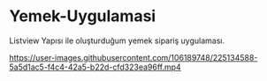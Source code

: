# Yemek-Uygulamasi
Listview Yapısı ile oluşturduğum yemek sipariş uygulaması.

https://user-images.githubusercontent.com/106189748/225134588-5a5d1ac5-f4c4-42a5-b22d-cfd323ea96ff.mp4
